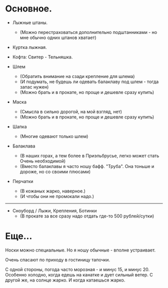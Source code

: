 Основное.
==========

 * Лыжные штаны.
      - (Можно перестраховаться дополнительно подштанниками - но мне обычно одних штанов хватает)
 * Куртка лыжная.
 * Кофта: Свитер - Тельняшка.
 
 * Шлем
      - (Обратить внимание на сзади крепление для шлема)
      - (И подумать, не будешь ли одевать балаклаву под шлем - тогда запас нужен)
      - (Можно брать и в прокате, но проще и дешевле сразу купить)
 * Маска
      - (Смысла в сильно дорогой, на мой взгляд, нет)
      - (Можно брать и в прокате, но проще и дешевле сразу купить)
 * Шапка
      - (Многие одевают только шлем)
 * Балаклава
      - (В наших горах, а тем более в Приэльбрусье, легко может стать Очень необходимой)
      - (Вместо балаклавы я часто ношу бафф. "Труба". Она тоньше и дороже, но со своими плюсами)
       
 * Перчатки
      - (В кожаных жарко, наверное.)
      - (И чтобы они не промокали надо.)
 ----
 
 * Сноуборд / Лыжи, Крепления, Ботинки
      - (В прокате за все сразу надо отдать где-то 500 рублей/сутки)
 
Еще...
======

Носки можно специальные. Но я ношу обычные - вполне устраивает.
 
Очень спасают по приходу в гостиницу тапочки.
 
С одной стороны, погода часто морозная - и минус 15, и минус 20.
Особенно холодно, когда едешь на канатке и дует сильный ветер.
С другой же, на солнце жарко. И когда катаешься жарко.
